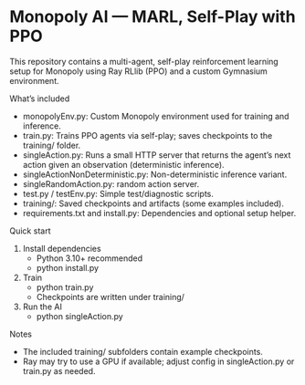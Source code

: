 ﻿# Monopoly AI — MARL, Self-Play with PPO

This repository contains a multi-agent, self-play reinforcement learning setup for Monopoly using Ray RLlib (PPO) and a custom Gymnasium environment.

What’s included
- monopolyEnv.py: Custom Monopoly environment used for training and inference.
- train.py: Trains PPO agents via self-play; saves checkpoints to the training/ folder.
- singleAction.py: Runs a small HTTP server that returns the agent’s next action given an observation (deterministic inference).
- singleActionNonDeterministic.py: Non-deterministic inference variant.
- singleRandomAction.py: random action server.
- test.py / testEnv.py: Simple test/diagnostic scripts.
- training/: Saved checkpoints and artifacts (some examples included).
- requirements.txt and install.py: Dependencies and optional setup helper.

Quick start
1) Install dependencies
   - Python 3.10+ recommended
   - python install.py
2) Train
   - python train.py
   - Checkpoints are written under training/
3) Run the AI
   - python singleAction.py

Notes
- The included training/ subfolders contain example checkpoints.
- Ray may try to use a GPU if available; adjust config in singleAction.py or train.py as needed.


